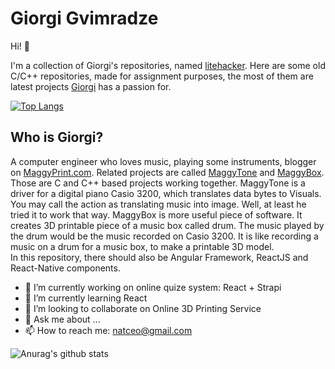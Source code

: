 

# Giorgi Gvimradze

Hi!                  👋

I'm a collection of Giorgi's repositories, named [litehacker](https://github.com/litehacker). Here are some old C/C++ repositories, made for assignment purposes, the most of them are latest projects [Giorgi](https://www.linkedin.com/in/litehacker/?_l=en_US) has a passion for. 
 
[![Top Langs](https://github-readme-stats.vercel.app/api/top-langs/?username=litehacker)](https://github.com/anuraghazra/github-readme-stats)


## Who is Giorgi?

A computer engineer who loves music, playing some instruments, blogger on [MaggyPrint.com](https://maggyprint.com). Related projects are called [MaggyTone](https://github.com/litehacker/maggytone) and [MaggyBox](https://github.com/litehacker/maggybox). Those are C and C++ based projects working together. MaggyTone is a driver for a digital piano Casio 3200, which translates data bytes to Visuals. You may call the action as translating music into image. Well, at least he tried it to work that way. MaggyBox is more useful piece of software. It creates 3D printable piece of a music box called drum. The music played by the drum would be the music recorded on Casio 3200. It is like recording a music on a drum for a music box, to make a printable 3D model.   
In this repository, there should also be Angular Framework, ReactJS and React-Native components.

- 🔭 I’m currently working on online quize system: React + Strapi
- 🌱 I’m currently learning React
- 👯 I’m looking to collaborate on Online 3D Printing Service
- 💬 Ask me about ...
- 📫 How to reach me: natceo@gmail.com

![Anurag's github stats](https://github-readme-stats.vercel.app/api?username=litehacker&show_icons=true&title_color=ffffff)
